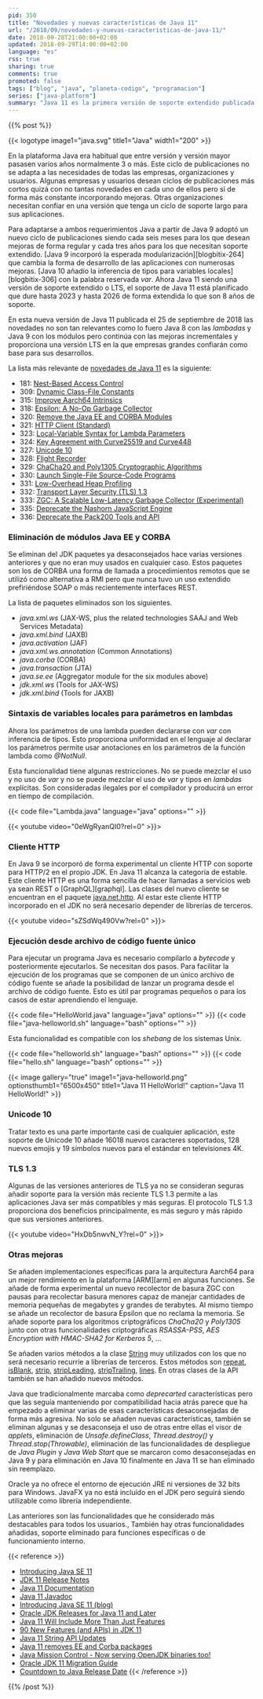```yaml
---
pid: 350
title: "Novedades y nuevas características de Java 11"
url: "/2018/09/novedades-y-nuevas-caracteristicas-de-java-11/"
date: 2018-09-28T21:00:00+02:00
updated: 2018-09-29T14:00:00+02:00
language: "es"
rss: true
sharing: true
comments: true
promoted: false
tags: ["blog", "java", "planeta-codigo", "programacion"]
series: ["java-platform"]
summary: "Java 11 es la primera versión de soporte extendido publicada o LTS bajo el nuevo ciclo de publicaciones que adoptó Java en la versión 9. Añade varias novedades importantes en cuanto a seguridad y elimina otras que en versiones anteriores ya fueron marcadas como desaconsejadas."
---
```


{{% post %}}

{{< logotype image1="java.svg" title1="Java" width1="200" >}}

En la plataforma Java era habitual que entre versión y versión mayor pasasen varios años normalmente 3 o más. Este ciclo de publicaciones no se adapta a las necesidades de todas las empresas, organizaciones y usuarios. Algunas empresas y usuarios desean ciclos de publicaciones más cortos quizá con no tantas novedades en cada uno de ellos pero sí de forma más constante incorporando mejoras. Otras organizaciones necesitan confiar en una versión que tenga un ciclo de soporte largo para sus aplicaciones.

Para adaptarse a ambos requerimientos Java a partir de Java 9 adoptó un nuevo ciclo de publicaciones siendo cada seis meses para los que desean mejoras de forma regular y cada tres años para los que necesitan soporte extendido. [Java 9 incorporó la esperada modularización][blogbitix-264] que cambia la forma de desarrollo de las aplicaciones con numerosas mejoras. [Java 10 añadío la inferencia de tipos para variables locales][blogbitix-306] con la palabra reservada _var_. Ahora Java 11 siendo una versión de soporte extendido o LTS, el soporte de Java 11 está planificado que dure hasta 2023 y hasta 2026 de forma extendida lo que son 8 años de soporte.

En esta nueva versión de Java 11 publicada el 25 de septiembre de 2018 las novedades no son tan relevantes como lo fuero Java 8 con las _lambadas_ y Java 9 con los módulos pero continúa con las mejoras incrementales y proporciona una versión LTS en la que empresas grandes confiarán como base para sus desarrollos.

La lista más relevante de [novedades de Java 11](http://openjdk.java.net/projects/jdk/11/) es la siguiente:

* 181: [Nest-Based Access Control](http://openjdk.java.net/jeps/181)
* 309: [Dynamic Class-File Constants](http://openjdk.java.net/jeps/309)
* 315: [Improve Aarch64 Intrinsics](http://openjdk.java.net/jeps/315)
* 318: [Epsilon: A No-Op Garbage Collector](http://openjdk.java.net/jeps/318)
* 320: [Remove the Java EE and CORBA Modules](http://openjdk.java.net/jeps/320)
* 321: [HTTP Client (Standard)](http://openjdk.java.net/jeps/321)
* 323: [Local-Variable Syntax for Lambda Parameters](http://openjdk.java.net/jeps/323)
* 324: [Key Agreement with Curve25519 and Curve448](http://openjdk.java.net/jeps/324)
* 327: [Unicode 10](http://openjdk.java.net/jeps/327)
* 328: [Flight Recorder](http://openjdk.java.net/jeps/328)
* 329: [ChaCha20 and Poly1305 Cryptographic Algorithms](http://openjdk.java.net/jeps/329)
* 330: [Launch Single-File Source-Code Programs](http://openjdk.java.net/jeps/330)
* 331: [Low-Overhead Heap Profiling](http://openjdk.java.net/jeps/331)
* 332: [Transport Layer Security (TLS) 1.3](http://openjdk.java.net/jeps/332)
* 333: [ZGC: A Scalable Low-Latency Garbage Collector (Experimental)](http://openjdk.java.net/jeps/333)
* 335: [Deprecate the Nashorn JavaScript Engine](http://openjdk.java.net/jeps/335)
* 336: [Deprecate the Pack200 Tools and API](http://openjdk.java.net/jeps/336)

### Eliminación de módulos Java EE y CORBA

Se eliminan del JDK paquetes ya desaconsejados hace varias versiones anteriores y que no eran muy usados en cualquier caso. Estos paquetes son los de CORBA una forma de llamada a procedimientos remotos que se utilizó como alternativa a RMI pero que nunca tuvo un uso extendido prefiriéndose SOAP o más recientemente interfaces REST.

La lista de paquetes eliminados son los siguientes.

* _java.xml.ws_ (JAX-WS, plus the related technologies SAAJ and Web Services Metadata)
* _java.xml.bind_ (JAXB)
* _java.activation_ (JAF)
* _java.xml.ws.annotation_ (Common Annotations)
* _java.corba_ (CORBA)
* _java.transaction_ (JTA)
* _java.se.ee_ (Aggregator module for the six modules above)
* _jdk.xml.ws_ (Tools for JAX-WS)
* _jdk.xml.bind_ (Tools for JAXB)

### Sintaxis de variables locales para parámetros en lambdas

Ahora los parámetros de una lambda pueden declararse con _var_ con inferencia de tipos. Esto proporciona uniformidad en el lenguaje al declarar los parámetros permite usar anotaciones en los parámetros de la función lambda como _@NotNull_.

Esta funcionalidad tiene algunas restricciones. No se puede mezclar el uso y no uso de _var_ y no se puede mezclar el uso de _var_ y tipos en _lambdas_ explícitas. Son consideradas ilegales por el compilador y producirá un error en tiempo de compilación.

{{< code file="Lambda.java" language="java" options="" >}}

{{< youtube video="0eWgRyanQI0?rel=0" >}}>

### Cliente HTTP

En Java 9 se incorporó de forma experimental un cliente HTTP con soporte para HTTP/2 en el propio JDK. En Java 11 alcanza la categoría de estable. Este cliente HTTP es una forma sencilla de hacer llamadas a servicios web ya sean REST o [GraphQL][graphql]. Las clases del nuevo cliente se encuentran en el paquete [java.net.http](https://docs.oracle.com/en/java/javase/11/docs/api/java.net.http/java/net/http/package-summary.html). Al estar este cliente HTTP incorporado en el JDK no será necesario depender de librerías de terceros.

{{< youtube video="sZSdWq490Vw?rel=0" >}}>

### Ejecución desde archivo de código fuente único

Para ejecutar un programa Java es necesario compilarlo a _bytecode_ y posteriormente ejecutarlos. Se necesitan dos pasos. Para facilitar la ejecución de los programas que se componen de un único archivo de código fuente se añade la posibilidad de lanzar un programa desde el archivo de código fuente. Esto es útil par programas pequeños o para los casos de estar aprendiendo el lenguaje.

{{< code file="HelloWorld.java" language="java" options="" >}}
{{< code file="java-helloworld.sh" language="bash" options="" >}}

Esta funcionalidad es compatible con los _shebang_ de los sistemas Unix.

{{< code file="helloworld.sh" language="bash" options="" >}}
{{< code file="hello.sh" language="bash" options="" >}}

{{< image
    gallery="true"
    image1="java-helloworld.png" optionsthumb1="6500x450" title1="Java 11 HelloWorld!"
    caption="Java 11 HelloWorld!" >}}

### Unicode 10

Tratar texto es una parte importante casi de cualquier aplicación, este soporte de Unicode 10 añade 16018 nuevos caracteres soportados, 128 nuevos emojis y 19 símbolos nuevos para el estándar en televisiones 4K.

### TLS 1.3

Algunas de las versiones anteriores de TLS ya no se consideran seguras añadir soporte para la versión más reciente TLS 1.3 permite a las aplicaciones Java ser más compatibles y más seguras. El protocolo TLS 1.3 proporciona dos beneficios principalmente, es más seguro y más rápido que sus versiones anteriores.

{{< youtube video="HxDb5nwvN_Y?rel=0" >}}>

### Otras mejoras

Se añaden implementaciones específicas para la arquitectura Aarch64 para un mejor rendimiento en la plataforma [ARM][arm] en algunas funciones. Se añade de forma experimental un nuevo recolector de basura ZGC con pausas para recolectar basura menores capaz de manejar cantidades de memoria pequeñas de megabytes y grandes de terabytes. Al mismo tiempo se añade un recolector de basura Epsilon que no reclama la memoria. Se añade soporte para los algoritmos criptográficos _ChaCha20_ y _Poly1305_ junto con otras funcionalidades criptográficas _RSASSA-PSS_, _AES Encryption with HMAC-SHA2 for Kerberos 5_, ...

Se añaden varios métodos a la clase [String](https://docs.oracle.com/en/java/javase/11/docs/api/java.base/java/lang/String.html) muy utilizados con los que no será necesario recurrie a librerías de terceros. Estos métodos son [repeat](https://docs.oracle.com/en/java/javase/11/docs/api/java.base/java/lang/String.html#repeat(int)), [isBlank](https://docs.oracle.com/en/java/javase/11/docs/api/java.base/java/lang/String.html#isBlank()), [strip](https://docs.oracle.com/en/java/javase/11/docs/api/java.base/java/lang/String.html#strip()), [stripLeading](https://docs.oracle.com/en/java/javase/11/docs/api/java.base/java/lang/String.html#stripLeading()), [stripTrailing](https://docs.oracle.com/en/java/javase/11/docs/api/java.base/java/lang/String.html#stripTrailing()), [lines](https://docs.oracle.com/en/java/javase/11/docs/api/java.base/java/lang/String.html#lines()). En otras clases de la API también se han añadido nuevos métodos.

Java que tradicionalmente marcaba como _deprecarted_ características pero que las seguía manteniendo por compatibilidad hacia atrás parece que ha empezado a eliminar varias de esas características desaconsejadas de forma más agresiva. No solo se añaden nuevas características, también se eliminan algunas y se desaconseja el uso de otras entre ellas el visor de _applets_, eliminación de _Unsafe.defineClass_, _Thread.destroy()_ y _Thread.stop(Throwable)_, eliminación de las funcionalidades de despliegue de _Java Plugin_ y _Java Web Start_ que se marcaron como desaconsejadas en Java 9 y para eliminación en Java 10 finalmente en Java 11 se han eliminado sin reemplazo.

Oracle ya no ofrece el entorno de ejecución JRE ni versiones de 32 bits para Windows. JavaFX ya no está incluído en el JDK pero seguirá siendo utilizable como librería independiente.

Las anteriores son las funcionalidades que he considerado más destacables para todos los usuarios., También hay otras funcionalidades añadidas, soporte eliminado para funciones específicas o de funcionamiento interno.

{{< reference >}}
* [Introducing Java SE 11](https://developer.oracle.com/java/java11)
* [JDK 11 Release Notes](https://www.oracle.com/technetwork/java/javase/11-relnote-issues-5012449.html)
* [Java 11 Documentation](https://docs.oracle.com/en/java/javase/11/)
* [Java 11 Javadoc](https://docs.oracle.com/en/java/javase/11/docs/api/index.html)
* [Introducing Java SE 11 (blog)](https://blogs.oracle.com/java-platform-group/introducing-java-se-11)
* [Oracle JDK Releases for Java 11 and Later](https://blogs.oracle.com/java-platform-group/oracle-jdk-releases-for-java-11-and-later)
* [Java 11 Will Include More Than Just Features](https://blog.takipi.com/java-11-will-include-more-than-just-features/)
* [90 New Features (and APIs) in JDK 11](https://www.azul.com/90-new-features-and-apis-in-jdk-11/)
* [Java 11 String API Updates](https://4comprehension.com/java-11-string-api-updates/)
* [Java 11 removes EE and Corba packages](https://github.com/eclipse/jetty.project/issues/2487)
* [Java Mission Control - Now serving OpenJDK binaries too!](https://twitter.com/java/status/1044609723012665344)
* [Oracle JDK 11 Migration Guide](https://docs.oracle.com/en/java/javase/11/migrate/index.html)
* [Countdown to Java Release Date](http://www.java-countdown.xyz/)
{{< /reference >}}

{{% /post %}}

